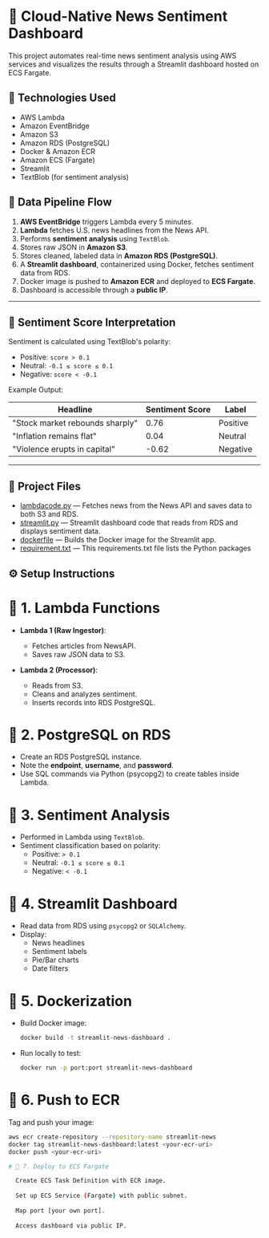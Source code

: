 # 📰 Cloud-Native News Sentiment Dashboard

This project automates real-time news sentiment analysis using AWS services and visualizes the results through a Streamlit dashboard hosted on ECS Fargate.

## 🔧 Technologies Used

- AWS Lambda  
- Amazon EventBridge  
- Amazon S3  
- Amazon RDS (PostgreSQL)  
- Docker & Amazon ECR  
- Amazon ECS (Fargate)  
- Streamlit  
- TextBlob (for sentiment analysis)

## 🔄 Data Pipeline Flow

1. **AWS EventBridge** triggers Lambda every 5 minutes.
2. **Lambda** fetches U.S. news headlines from the News API.
3. Performs **sentiment analysis** using `TextBlob`.
4. Stores raw JSON in **Amazon S3**.
5. Stores cleaned, labeled data in **Amazon RDS (PostgreSQL)**.
6. A **Streamlit dashboard**, containerized using Docker, fetches sentiment data from RDS.
7. Docker image is pushed to **Amazon ECR** and deployed to **ECS Fargate**.
8. Dashboard is accessible through a **public IP**.

---

## 🧠 Sentiment Score Interpretation

Sentiment is calculated using TextBlob's polarity:

- Positive: `score > 0.1`  
- Neutral: `-0.1 ≤ score ≤ 0.1`  
- Negative: `score < -0.1`

Example Output:

| Headline                                | Sentiment Score | Label     |
|-----------------------------------------|------------------|-----------|
| "Stock market rebounds sharply"         | 0.76             | Positive  |
| "Inflation remains flat"                | 0.04             | Neutral   |
| "Violence erupts in capital"            | -0.62            | Negative  |

---


## 📂 Project Files

- [lambdacode.py](lambdacode.py) — Fetches news from the News API and saves data to both S3 and RDS.
- [streamlit.py](streamlit.py) — Streamlit dashboard code that reads from RDS and displays sentiment data.
- [dockerfile](dockerfile) —  Builds the Docker image for the Streamlit app.
- [requirement.txt](requirement.txt) — This requirements.txt file lists the Python packages



## ⚙️ Setup Instructions

# 🔹 1. Lambda Functions

- **Lambda 1 (Raw Ingestor)**:
  - Fetches articles from NewsAPI.
  - Saves raw JSON data to S3.

- **Lambda 2 (Processor)**:
  - Reads from S3.
  - Cleans and analyzes sentiment.
  - Inserts records into RDS PostgreSQL.

# 🔹 2. PostgreSQL on RDS

- Create an RDS PostgreSQL instance.
- Note the **endpoint**, **username**, and **password**.
- Use SQL commands via Python (psycopg2) to create tables inside Lambda.

# 🔹 3. Sentiment Analysis

- Performed in Lambda using `TextBlob`.
- Sentiment classification based on polarity:
  - Positive: `> 0.1`
  - Neutral: `-0.1 ≤ score ≤ 0.1`
  - Negative: `< -0.1`

# 🔹 4. Streamlit Dashboard

- Read data from RDS using `psycopg2` or `SQLAlchemy`.
- Display:
  - News headlines
  - Sentiment labels
  - Pie/Bar charts
  - Date filters

# 🔹 5. Dockerization

- Build Docker image:

  ```bash
  docker build -t streamlit-news-dashboard .
  
- Run locally to test:

  ```bash
  docker run -p port:port streamlit-news-dashboard

# 🔹 6. Push to ECR

Tag and push your image:

```bash
aws ecr create-repository --repository-name streamlit-news
docker tag streamlit-news-dashboard:latest <your-ecr-uri>
docker push <your-ecr-uri>

# 🔹 7. Deploy to ECS Fargate

  Create ECS Task Definition with ECR image.
  
  Set up ECS Service (Fargate) with public subnet.
  
  Map port [your own port].
  
  Access dashboard via public IP.







